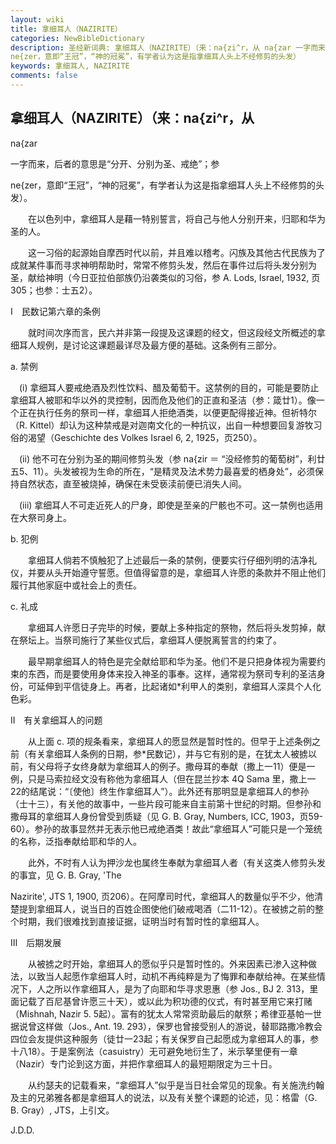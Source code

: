 ```yaml
---
layout: wiki
title: 拿细耳人（NAZIRITE）
categories: NewBibleDictionary
description: 圣经新词典: 拿细耳人（NAZIRITE）（来：na{zi^r，从 na{zar 一字而来，后者的意思是“分开、分别为圣、戒绝”；参
ne{zer，意即“王冠”，“神的冠冕”，有学者认为这是指拿细耳人头上不经修剪的头发）
keywords: 拿细耳人, NAZIRITE
comments: false
---
```


## 拿细耳人（NAZIRITE）（来：na{zi^r，从

na{zar

一字而来，后者的意思是“分开、分别为圣、戒绝”；参

ne{zer，意即“王冠”，“神的冠冕”，有学者认为这是指拿细耳人头上不经修剪的头发）。

　　在以色列中，拿细耳人是藉一特别誓言，将自己与他人分别开来，归耶和华为圣的人。

　　这一习俗的起源始自摩西时代以前，并且难以稽考。闪族及其他古代民族为了成就某件事而寻求神明帮助时，常常不修剪头发，然后在事件过后将头发分别为圣，献给神明（今日亚拉伯部族仍沿袭类似的习俗，参 A. Lods, Israel, 1932, 页305；也参：士五2）。

Ⅰ　民数记第六章的条例

　　就时间次序而言，民六并非第一段提及这课题的经文，但这段经文所概述的拿细耳人规例，是讨论这课题最详尽及最方便的基础。这条例有三部分。

a. 禁例

　(i) 拿细耳人要戒绝酒及烈性饮料、醋及葡萄干。这禁例的目的，可能是要防止拿细耳人被耶和华以外的灵控制，因而危及他们的正直和圣洁（参：箴廿1）。像一个正在执行任务的祭司一样，拿细耳人拒绝酒类，以便更配得接近神。但祈特尔（R. Kittel）却认为这种禁戒是对迦南文化的一种抗议，出自一种想要回复游牧习俗的渴望（Geschichte des Volkes Israel 6, 2, 1925，页250）。

　(ii) 他不可在分别为圣的期间修剪头发（参 na{zir ＝ “没经修剪的葡萄树”，利廿五5、11）。头发被视为生命的所在，“是精灵及法术势力最喜爱的栖身处”，必须保持自然状态，直至被烧掉，确保在未受亵渎前便已消失人间。

　(iii) 拿细耳人不可走近死人的尸身，即使是至亲的尸骸也不可。这一禁例也适用在大祭司身上。

b. 犯例

　　拿细耳人倘若不慎触犯了上述最后一条的禁例，便要实行仔细列明的洁净礼仪，并要从头开始遵守誓愿。但值得留意的是，拿细耳人许愿的条款并不阻止他们履行其他家庭中或社会上的责任。

c. 礼成

　　拿细耳人许愿日子完毕的时候，要献上多种指定的祭物，然后将头发剪掉，献在祭坛上。当祭司施行了某些仪式后，拿细耳人便脱离誓言的约束了。

　　最早期拿细耳人的特色是完全献给耶和华为圣。他们不是只把身体视为需要约束的东西，而是要使用身体来投入神圣的事奉。这样，通常视为祭司专利的圣洁身份，可延伸到平信徒身上。再者，比起诸如*利甲人的类别，拿细耳人深具个人化色彩。

Ⅱ　有关拿细耳人的问题

　　从上面 c. 项的规条看来，拿细耳人的愿显然是暂时性的。但早于上述条例之前（有关拿细耳人条例的日期，参*民数记），并与它有别的是，在犹太人被掳以前，有父母将子女终身献为拿细耳人的例子。撒母耳的奉献（撒上一11）便是一例，只是马索拉经文没有称他为拿细耳人（但在昆兰抄本 4Q Sama 里，撒上一22的结尾说：“〔使他〕终生作拿细耳人”）。此外还有那明显是拿细耳人的参孙（士十三），有关他的故事中，一些片段可能来自主前第十世纪的时期。但参孙和撒母耳的拿细耳人身份曾受到质疑（见 G. B. Gray, Numbers, ICC, 1903，页59-60）。参孙的故事显然并无表示他已戒绝酒类！故此“拿细耳人”可能只是一个笼统的名称，泛指奉献给耶和华的人。

　　此外，不时有人认为押沙龙也属终生奉献为拿细耳人者（有关这类人修剪头发的事宜，见 G. B. Gray, 'The

Nazirite', JTS 1, 1900, 页206）。在阿摩司时代，拿细耳人的数量似乎不少，他清楚提到拿细耳人，说当日的百姓企图使他们破戒喝酒（二11-12）。在被掳之前的整个时期，我们很难找到直接证据，证明当时有暂时性的拿细耳人。

Ⅲ　后期发展

　　从被掳之时开始，拿细耳人的愿似乎只是暂时性的。外来因素已渗入这种做法，以致当人起愿作拿细耳人时，动机不再纯粹是为了悔罪和奉献给神。在某些情况下，人之所以作拿细耳人，是为了向耶和华寻求恩惠（参 Jos., BJ 2. 313，里面记载了百尼基曾许愿三十天），或以此为积功德的仪式，有时甚至用它来打赌（Mishnah, Nazir 5. 5起）。富有的犹太人常常资助最后的献祭；希律亚基帕一世据说曾这样做（Jos., Ant. 19. 293），保罗也曾接受别人的游说，替耶路撒冷教会四位会友提供这种服务（徒廿一23起；有关保罗自己起愿成为拿细耳人的事，参十八18）。于是案例法（casuistry）无可避免地衍生了，米示拏里便有一章（Nazir）专门论到这方面，并把作拿细耳人的最短期限定为三十日。

　　从约瑟夫的记载看来，“拿细耳人”似乎是当日社会常见的现象。有关施洗约翰及主的兄弟雅各都是拿细耳人的说法，以及有关整个课题的论述，见：格雷（G. B. Gray）, JTS，上引文。

J.D.D.








